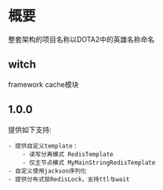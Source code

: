 
# 概要

整套架构的项目名称以DOTA2中的英雄名称命名

## witch

framework cache模块

## 1.0.0

提供如下支持:
```
- 提供自定义template：
    - 读写分离模式 RedisTemplate
    - 仅主节点模式 MyMainStringRedisTemplate
- 自定义使用jackson序列化
- 提供分布式锁RedisLock，支持ttl与wait

```
